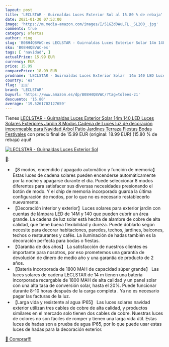 ```yaml
---
layout: post
title: 'LECLSTAR - Guirnaldas Luces Exterior Sol al 15.80 % de rebaja'
date: 2021-01-30 07:53:00
image: 'https://m.media-amazon.com/images/I/51GZd0WuLFL._SL200_.jpg'
comments: true
category: ofertas
author: ring
slug: 'B08H4QBVWC-es LECLSTAR - Guirnaldas Luces Exterior Solar 14m 140 LED...'
sku: 'B08H4QBVWC-es'
tags: [ 'navidad', ]
actualPrice: 15.99 EUR
currency: EUR
price: 15.99
comparePrice: 18.99 EUR
prodname: 'LECLSTAR - Guirnaldas Luces Exterior Solar  14m 140 LED Luces Solares Exteriores Jardin 8 Modos Cadena de Luces luz de decoración impermeable para Navidad Arbol Patio Jardines Terraza  Fiestas Bodas Festivales'
country: 'es'
flag: '🇪🇸'
brand: 'LECLSTAR'
buyurl: 'https://www.amazon.es/dp/B08H4QBVWC/?tag=tolees-21'
descuento: '15.80'
average: '19.5261702127659'
---
```


Tienes [LECLSTAR - Guirnaldas Luces Exterior Solar  14m 140 LED Luces Solares Exteriores Jardin 8 Modos Cadena de Luces luz de decoración impermeable para Navidad Arbol Patio Jardines Terraza  Fiestas Bodas Festivales](https://www.amazon.es/dp/B08H4QBVWC/?tag=tolees-21) con precio final de  15.99 EUR (original: 18.99 EUR) (15.80 %  de rebaja) aqui!

[![LECLSTAR - Guirnaldas Luces Exterior Sol](https://m.media-amazon.com/images/I/51GZd0WuLFL._SL200_.jpg)](https://www.amazon.es/dp/B08H4QBVWC/?tag=tolees-21)

🔎:

- 【8 modos, encendido / apagado automático y función de memoria】 Estas luces de cadena solares pueden encenderse automáticamente por la noche y apagarse durante el día. Puede seleccionar 8 modos diferentes para satisfacer sus diversas necesidades presionando el botón de modo. Y el chip de memoria incorporado guarda la última configuración de modos, por lo que no es necesario restablecerlo nuevamente.
- 【Decoración interior y exterior】Luces solares para exterior jardin con cuentas de lámpara LED de 14M y 140 que pueden cubrir un área grande. La cadena de luz solar está hecha de alambre de cobre de alta calidad, que tiene buena flexibilidad y dureza. Puede doblarlo según necesite para decorar habitaciones, paredes, techos, jardines, balcones, techos o restaurantes y cafés. La iluminación de hadas también es la decoración perfecta para bodas o fiestas.
- 【Garantía de dos años】 La satisfacción de nuestros clientes es importante para nosotros, por eso prometemos una garantía de devolución de dinero de medio año y una garantía de producto de 2 años.
- 【Batería incorporada de 1800 MAH de capacidad súper grande】 Las luces solares de cadena LECLSTAR de 14 m tienen una batería incorporada recargable de 1800 MAH de alta calidad y un panel solar con una alta tasa de conversión solar, hasta el 20%. Puede funcionar durante 8-10 horas después de la carga completa . Ya no es necesario pagar las facturas de la luz.
- 【Larga vida y resistente al agua IP65】 Las luces solares navidad exterior utilizan tres cables de cobre de alta calidad, y productos similares en el mercado solo tienen dos cables de cobre. Nuestras luces de colores no son fáciles de romper y tienen una larga vida útil. Estas luces de hadas son a prueba de agua IP65, por lo que puede usar estas luces de hadas para la decoración exterior.

[🛒 Comprar!!!](https://www.amazon.es/dp/B08H4QBVWC/?tag=tolees-21)
